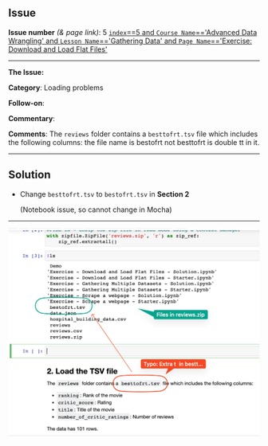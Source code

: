 ## Issue
**Issue number** _(& page link)_: 5 [`index`==5 and `Course Name`=='Advanced Data Wrangling' and `Lesson Name`=='Gathering Data' and `Page Name`=='Exercise: Download and Load Flat Files'](https://learn.udacity.com/nanodegrees/nd002/parts/cd12531/lessons/0da07272-e348-4064-995d-344d00974630/concepts/b7264700-6744-4457-a80e-5d1fde3bac0a)
***

**The Issue:**

**Category**: Loading problems

**Follow-on**: 

**Commentary**: 

**Comments**: The `reviews` folder contains a `besttofrt.tsv` file which
includes the following columns:  the file name is bestofrt not
besttofrt is double tt in it.


***
## Solution

- Change `besttofrt.tsv` to `bestofrt.tsv` in **Section 2**

  (Notebook issue, so cannot change in Mocha)
  
***

<img style='width: 600px' src="./images/5.png"></img>